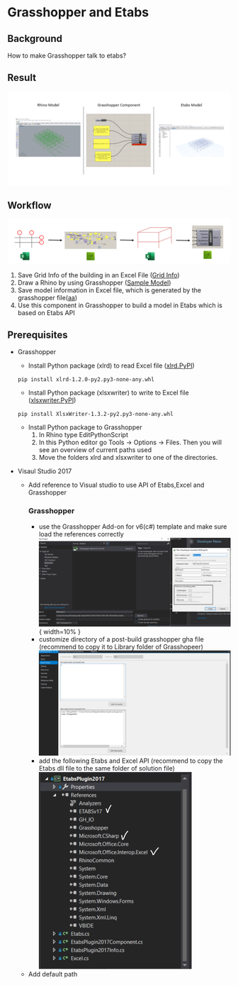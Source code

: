 # Grasshopper and Etabs
## Background
   How to make Grasshopper talk to etabs?

## Result
![Result](Image/Result.png)

## Workflow
![Workflow](Image/Workflow.png)
1. Save Grid Info of the building in an Excel File ([Grid Info](Grasshopper))
2. Draw a Rhino by using Grasshopper ([Sample Model](Grasshopper))
3. Save model information in Excel file, which is generated by the grasshopper file([aa](Grasshopper))
4. Use this component in Grasshopper to build a model in Etabs which is based on Etabs API


## Prerequisites
* Grasshopper
   * Install Python package (xlrd) to read Excel file ([xlrd.PyPI](https://pypi.org/project/xlrd/#files))
   ~~~~
   pip install xlrd-1.2.0-py2.py3-none-any.whl
   ~~~~
   * Install Python package (xlsxwriter) to write to Excel file ([xlsxwriter.PyPI](https://pypi.org/project/XlsxWriter/))
   ~~~~
   pip install XlsxWriter-1.3.2-py2.py3-none-any.whl
   ~~~~ 
   * Install Python package to Grasshopper
     1. In Rhino type EditPythonScript
     2. In this Python editor go Tools -> Options -> Files. Then you will see an overview of current paths used
     3. Move the folders xlrd and xlsxwriter to one of the directories.
  
   
* Visaul Studio 2017
   * Add reference to Visual studio to use API of Etabs,Excel and Grasshopper
      ### Grasshopper
      - use the Grasshopper Add-on for v6(c#) template and make sure load the references correctly
![Result](Image/Template.png){ width=10% }
      - customize directory of a post-build grasshopper gha file (recommend to copy it to Library folder of Grasshopeer)
![Result](Image/directory.png)
      - add the following Etabs and Excel API (recommend to copy the Etabs dll file to the same folder of solution file)
![Result](Image/reference.png)
   * Add default path 
      
